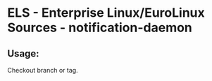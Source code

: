 # ELS - Enterprise Linux/EuroLinux Sources - notification-daemon 
## Usage:
  Checkout branch or tag.
